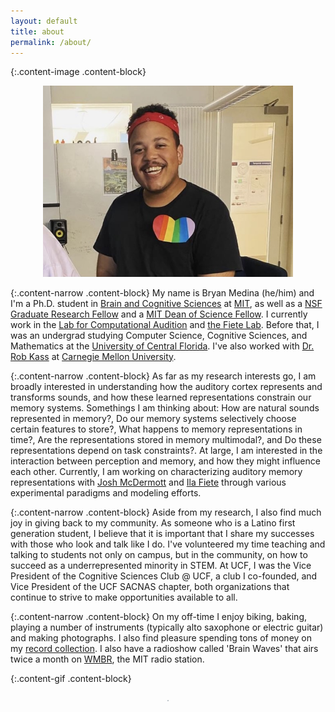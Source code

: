 ```yaml
---
layout: default
title: about
permalink: /about/
---
```


{:.content-image .content-block}
<figure><center>
  <img width="400" src="/images/me.jpeg" data-action="zoom"/>
</center></figure>

{:.content-narrow .content-block}
My name is Bryan Medina (he/him) and I'm a Ph.D. student in [Brain and Cognitive Sciences](https://bcs.mit.edu/) at [MIT](http://web.mit.edu/), as well as a [NSF Graduate Research Fellow](https://www.nsfgrfp.org/resources/about-grfp/) and a [MIT Dean of Science Fellow](https://science.mit.edu/about/awards/deans-fellowship-program/). I currently work in the [Lab for Computational Audition](http://mcdermottlab.mit.edu/) and [the Fiete Lab](https://fietelab.mit.edu). Before that, I was an undergrad studying Computer Science, Cognitive Sciences, and Mathematics at the [University of Central Florida](https://www.ucf.edu/). I've also worked with [Dr. Rob Kass](https://www.stat.cmu.edu/~kass/) at [Carnegie Mellon University](https://www.cmu.edu/).

{:.content-narrow .content-block}
As far as my research interests go, I am broadly interested in understanding how the auditory cortex represents and transforms sounds, and how these learned representations constrain our memory systems. Somethings I am thinking about: How are natural sounds represented in memory?, Do our memory systems selectively choose certain features to store?, What happens to memory representations in time?, Are the representations stored in memory multimodal?, and Do these representations depend on task constraints?. At large, I am interested in the interaction between perception and memory, and how they might influence each other. Currently, I am working on characterizing auditory memory representations with [Josh McDermott](http://web.mit.edu/jhm/www/) and [Ila Fiete](https://fietelab.mit.edu/people/) through various experimental paradigms and modeling efforts.

{:.content-narrow .content-block}
Aside from my research, I also find much joy in giving back to my community. As someone who is a Latino first generation student, I believe that it is important that I share my successes with those who look and talk like I do. I've volunteered my time teaching and talking to students not only on campus, but in the community, on how to succeed as a underrepresented minority in STEM. At UCF, I was the Vice President of the Cognitive Sciences Club @ UCF, a club I co-founded, and Vice President of the UCF SACNAS chapter, both organizations that continue to strive to make opportunities available to all.

{:.content-narrow .content-block}
On my off-time I enjoy biking, baking, playing a number of instruments (typically alto saxophone or electric guitar) and making photographs. I also find pleasure spending tons of money on my [record collection](https://www.discogs.com/user/bj_medina/collection?page=1&limit=100&header=1&layout=big). I also have a radioshow called 'Brain Waves' that airs twice a month on [WMBR](https://wmbr.org/), the MIT radio station.

{:.content-gif .content-block}
<figure><center>
  <img width="2" src="/images/BCS.gif" />
</center></figure>
